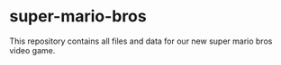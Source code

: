 # super-mario-bros
This repository contains all files and data for our new super mario bros video game. 
